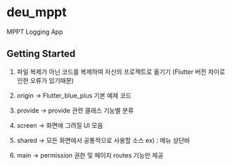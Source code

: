 # deu_mppt

MPPT Logging App

## Getting Started
1. 파일 복제가 아닌 코드를 복제하여 자신의 프로젝트로 옮기기
   (Flutter 버전 차이로 인한 오류가 있기때문)
   
2. origin -> Flutter_blue_plus 기본 예제 코드
3. provide -> provide 관련 클래스 기능별 분류
4. screen -> 화면에 그려질 UI 모음
5. shared -> 모든 화면에서 공통적으로 사용할 소스
   ex) : 메뉴 상단바
6. main -> permission 권한 및 페이지 routes 기능만 제공
